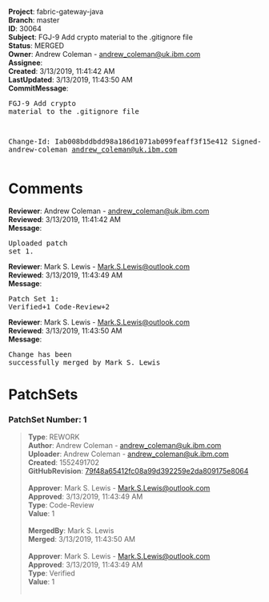 <strong>Project</strong>: fabric-gateway-java<br><strong>Branch</strong>: master<br><strong>ID</strong>: 30064<br><strong>Subject</strong>: FGJ-9 Add crypto material to the .gitignore file<br><strong>Status</strong>: MERGED<br><strong>Owner</strong>: Andrew Coleman - andrew_coleman@uk.ibm.com<br><strong>Assignee</strong>:<br><strong>Created</strong>: 3/13/2019, 11:41:42 AM<br><strong>LastUpdated</strong>: 3/13/2019, 11:43:50 AM<br><strong>CommitMessage</strong>:<br><pre>FGJ-9 Add crypto material to the .gitignore file

Change-Id: Iab008bddbdd98a186d1071ab099feaff3f15e412
Signed-off-by: andrew-coleman <andrew_coleman@uk.ibm.com>
</pre><h1>Comments</h1><strong>Reviewer</strong>: Andrew Coleman - andrew_coleman@uk.ibm.com<br><strong>Reviewed</strong>: 3/13/2019, 11:41:42 AM<br><strong>Message</strong>: <pre>Uploaded patch set 1.</pre><strong>Reviewer</strong>: Mark S. Lewis - Mark.S.Lewis@outlook.com<br><strong>Reviewed</strong>: 3/13/2019, 11:43:49 AM<br><strong>Message</strong>: <pre>Patch Set 1: Verified+1 Code-Review+2</pre><strong>Reviewer</strong>: Mark S. Lewis - Mark.S.Lewis@outlook.com<br><strong>Reviewed</strong>: 3/13/2019, 11:43:50 AM<br><strong>Message</strong>: <pre>Change has been successfully merged by Mark S. Lewis</pre><h1>PatchSets</h1><h3>PatchSet Number: 1</h3><blockquote><strong>Type</strong>: REWORK<br><strong>Author</strong>: Andrew Coleman - andrew_coleman@uk.ibm.com<br><strong>Uploader</strong>: Andrew Coleman - andrew_coleman@uk.ibm.com<br><strong>Created</strong>: 1552491702<br><strong>GitHubRevision</strong>: [79f48a65412fc08a99d392259e2da809175e8064](https://github.com/hyperledger/fabric-gateway-java/commit/79f48a65412fc08a99d392259e2da809175e8064)<br><br><strong>Approver</strong>: Mark S. Lewis - Mark.S.Lewis@outlook.com<br><strong>Approved</strong>: 3/13/2019, 11:43:49 AM<br><strong>Type</strong>: Code-Review<br><strong>Value</strong>: 1<br><br><strong>MergedBy</strong>: Mark S. Lewis<br><strong>Merged</strong>: 3/13/2019, 11:43:50 AM<br><br><strong>Approver</strong>: Mark S. Lewis - Mark.S.Lewis@outlook.com<br><strong>Approved</strong>: 3/13/2019, 11:43:49 AM<br><strong>Type</strong>: Verified<br><strong>Value</strong>: 1<br><br></blockquote>